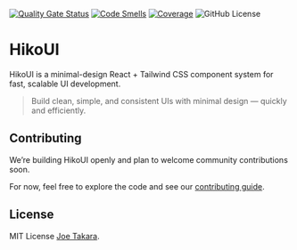 [![Quality Gate Status](https://sonarcloud.io/api/project_badges/measure?project=hikoinc_hikoui-beta&metric=alert_status)](https://sonarcloud.io/summary/new_code?id=hikoinc_hikoui-beta)
[![Code Smells](https://sonarcloud.io/api/project_badges/measure?project=hikoinc_hikoui-beta&metric=code_smells)](https://sonarcloud.io/summary/new_code?id=hikoinc_hikoui-beta)
[![Coverage](https://sonarcloud.io/api/project_badges/measure?project=hikoinc_hikoui-beta&metric=coverage)](https://sonarcloud.io/summary/new_code?id=hikoinc_hikoui-beta)
![GitHub License](https://img.shields.io/github/license/hikoinc/hikoui-beta)

# HikoUI

HikoUI is a minimal-design React + Tailwind CSS component system for fast, scalable UI development.

> Build clean, simple, and consistent UIs with minimal design — quickly and efficiently.

## Contributing

We’re building HikoUI openly and plan to welcome community contributions soon.

For now, feel free to explore the code and see our [contributing guide](./CONTRIBUTING.md).

## License

MIT License [Joe Takara](https://github.com/joetakara).
